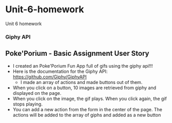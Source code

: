 # Unit-6-homework
Unit 6 homework
### Giphy API
## Poke'Porium - Basic Assignment User Story

* I created an Poke'Porium Fun App full of gifs using the giphy api!!!
* Here is the documentation for the Giphy API: https://github.com/Giphy/GiphyAPI
	* I made an array of actions and made buttons out of them.
* When you click on a button, 10 images are retrieved from giphy and displayed on the page.
* When you click on the image, the gif plays. When you click again, the gif stops playing.
* You can add a new action from the form in the center of the page. The actions will be added to the array of giphs and added as a new button

